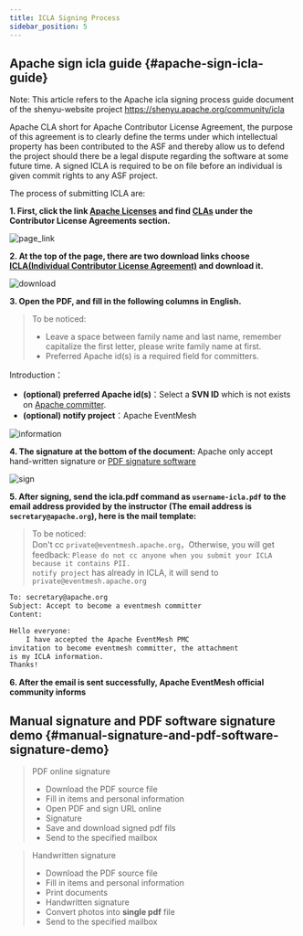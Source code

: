 ```yaml
---
title: ICLA Signing Process
sidebar_position: 5
---
```


## Apache sign icla guide {#apache-sign-icla-guide}
Note: This article refers to the Apache icla signing process guide document of the shenyu-website project https://shenyu.apache.org/community/icla

Apache CLA short for Apache Contributor License Agreement, the purpose of this agreement is to clearly define the terms under which intellectual property has been contributed to the ASF and thereby allow us to defend the project should there be a legal dispute regarding the software at some future time.
A signed ICLA is required to be on file before an individual is given commit rights to any ASF project.

The process of submitting ICLA are:

**1. First, click the link [Apache Licenses](https://www.apache.org/licenses/#clas) and find [CLAs](https://www.apache.org/licenses/contributor-agreements.html#clas) under the Contributor License Agreements section.**

![page_link](https://user-images.githubusercontent.com/29391030/153529738-96f3f75a-41e5-4947-b290-c4ea29b101f1.png)

**2. At the top of the page, there are two download links choose [ICLA(Individual Contributor License Agreement)](https://www.apache.org/licenses/icla.pdf) and download it.**

![download](https://user-images.githubusercontent.com/29391030/153529788-a874aab9-786b-4131-a388-c0b5e31bdb8a.png)

**3. Open the PDF, and fill in the following columns in English.**

> To be noticed:
> - Leave a space between family name and last name, remember capitalize the first letter, please write family name at first.
> - Preferred Apache id(s) is a required field for committers.

Introduction：
- **(optional) preferred Apache id(s)**：Select a **SVN ID** which is not exists on [Apache committer](http://people.apache.org/committer-index.html).
- **(optional) notify project**：Apache EventMesh

![information](https://user-images.githubusercontent.com/7869972/172194397-deca4649-32c1-4584-8525-2a387ca80ac6.png)

**4. The signature at the bottom of the document:**
Apache only accept hand-written signature or [PDF signature software](https://smallpdf.com/cn/sign-pdf)

![sign](https://user-images.githubusercontent.com/29391030/153529853-e6869cd4-7193-4403-8ebe-3d5b65e1d310.png)

**5. After signing, send the icla.pdf command as `username-icla.pdf` to the email address provided by the instructor (The email address is `secretary@apache.org`), here is the mail template:**

> To be noticed:  
> Don't cc `private@eventmesh.apache.org`，Otherwise, you will get feedback: `Please do not cc anyone when you submit your ICLA because it contains PII.`  
> `notify project` has already in ICLA, it will send to `private@eventmesh.apache.org`

```html
To: secretary@apache.org
Subject: Accept to become a eventmesh committer
Content:

Hello everyone:
    I have accepted the Apache EventMesh PMC 
invitation to become eventmesh committer, the attachment 
is my ICLA information.
Thanks!
```

**6. After the email is sent successfully, Apache EventMesh official community informs**

## Manual signature and PDF software signature demo {#manual-signature-and-pdf-software-signature-demo}

> PDF online signature
> - Download the PDF source file
> - Fill in items and personal information
> - Open PDF and sign URL online
> - Signature
> - Save and download signed pdf fils
> - Send to the specified mailbox

> Handwritten signature
> - Download the PDF source file
> - Fill in items and personal information
> - Print documents
> - Handwritten signature
> - Convert photos into **single pdf** file
> - Send to the specified mailbox
